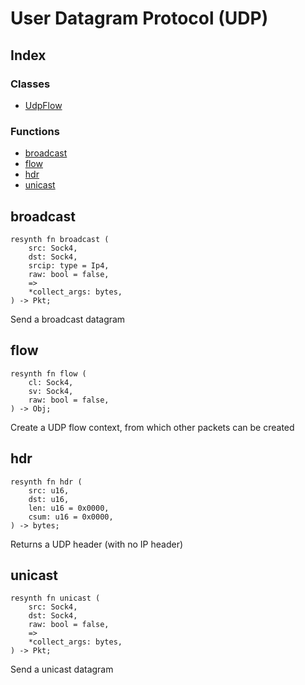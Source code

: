 # User Datagram Protocol (UDP)
## Index


### Classes

- [UdpFlow](UdpFlow.md)

### Functions

- [broadcast](#broadcast)
- [flow](#flow)
- [hdr](#hdr)
- [unicast](#unicast)



## broadcast
```resynth
resynth fn broadcast (
    src: Sock4,
    dst: Sock4,
    srcip: type = Ip4,
    raw: bool = false,
    =>
    *collect_args: bytes,
) -> Pkt;
```
 Send a broadcast datagram

## flow
```resynth
resynth fn flow (
    cl: Sock4,
    sv: Sock4,
    raw: bool = false,
) -> Obj;
```
 Create a UDP flow context, from which other packets can be created

## hdr
```resynth
resynth fn hdr (
    src: u16,
    dst: u16,
    len: u16 = 0x0000,
    csum: u16 = 0x0000,
) -> bytes;
```
 Returns a UDP header (with no IP header)

## unicast
```resynth
resynth fn unicast (
    src: Sock4,
    dst: Sock4,
    raw: bool = false,
    =>
    *collect_args: bytes,
) -> Pkt;
```
 Send a unicast datagram
